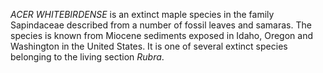 _ACER WHITEBIRDENSE_ is an extinct maple species in the family Sapindaceae described from a number of fossil leaves and samaras. The species is known from Miocene sediments exposed in Idaho, Oregon and Washington in the United States. It is one of several extinct species belonging to the living section _Rubra_.
